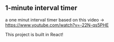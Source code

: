 ## 1-minute interval timer
a one minut interval timer based on this video -> https://www.youtube.com/watch?v=-22N-qs5PHE

This project is built in React!